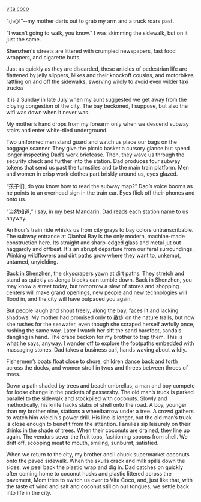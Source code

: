 
<ins> vita coco </ins>


   “小心!”--my mother darts out to grab my arm and a truck roars past.

   “I wasn’t going to walk, you know.” I was skimming the sidewalk, but on it just the same.
   
   Shenzhen's streets are littered with crumpled newspapers, fast food wrappers, and cigarette butts.
   
   Just as quickly as they are discarded, these articles of pedestrian life are flattened by jelly slippers, Nikes and their knockoff cousins, and motorbikes rattling on and off the sidewalks, swerving wildly to avoid even wilder taxi trucks/

   It is a Sunday in late July when my aunt suggested we get away from the cloying congestion of the city. The bay beckoned, I suppose, but also the wifi was down when it never was.

   My mother’s hand drops from my forearm only when we descend subway stairs and enter white-tiled underground. 
   
   Two uniformed men stand guard and watch us place our bags on the baggage scanner. They give the picnic basket a cursory glance but spend longer inspecting Dad’s work briefcase. Then, they wave us through the security check and further into the station. Dad produces four subway tokens that send us past the turnstiles and to the main train platform. Men and women in crisp work clothes part briskly around us, eyes glazed.

   “孩子们, do you know how to read the subway map?” Dad’s voice booms as he points to an overhead sign in the train car. Eyes flick off their phones and onto us. 

   “当然知道,” I say, in my best Mandarin. Dad reads each station name to us anyway. 

   An hour’s train ride whisks us from city grays to bay colors untranscribable. The subway entrance at Qianhai Bay is the only modern, machine-made construction here. Its straight and sharp-edged glass and metal jut out haggardly and offbeat. It's an abrupt departure from our feral surroundings. Winking wildflowers and dirt paths grow where they want to, unkempt, untamed, unyielding. 
   
   Back in Shenzhen, the skyscrapers yawn at dirt paths. They stretch and stand as quickly as Jenga blocks can tumble down. Back in Shenzhen, you may know a street today, but tomorrow a slew of stores and shopping centers will make grand openings, new people and new technologies will flood in, and the city will have outpaced you again. 

   But people laugh and shout freely, along the bay, faces lit and lacking shadows. My mother had promised only to 散步 on the nature trails, but now she rushes for the seawater, even though she scraped herself awfully once, rushing the same way. Later I watch her sift the sand barefoot, sandals dangling in hand. The crabs beckon for my brother to trap them. This is what he says, anyway. I wander off to explore the footpaths embedded with massaging stones. Dad takes a business call, hands waving about wildly. 

   Fishermen’s boats float close to shore, children dance back and forth across the docks, and women stroll in twos and threes between throes of trees. 

   Down a path shaded by trees and beach umbrellas, a man and boy compete for loose change in the pockets of passersby. The old man’s truck is parked parallel to the sidewalk and stockpiled with coconuts. Slowly and methodically, his knife hacks slabs of shell onto the road. A boy, younger than my brother nine, stations a wheelbarrow under a tree. A crowd gathers to watch him wield his power drill. His line is longer, but the old man’s truck is close enough to benefit from the attention. Families sip leisurely on their drinks in the shade of trees. When their coconuts are drained, they line up again. The vendors sever the fruit tops, fashioning spoons from shell. We drift off, scooping meat to mouth, smiling, sunburnt, satisfied.

  When we return to the city, my brother and I chuck supermarket coconuts onto the paved sidewalk. When the skulls crack and milk spills down the sides, we peel back the plastic wrap and dig in. Dad catches on quickly after coming home to coconut husks and plastic littered across the pavement, Mom tries to switch us over to Vita Coco, and, just like that, with the taste of wind and salt and coconut still on our tongues, we settle back into life in the city.
